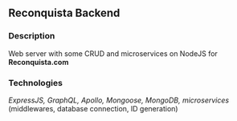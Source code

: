 ## Reconquista Backend  

### Description  

Web server with some CRUD and microservices on NodeJS for **Reconquista.com**  

### Technologies     

*ExpressJS, GraphQL, Apollo, Mongoose, MongoDB, microservices* (middlewares, database connection, ID generation)
